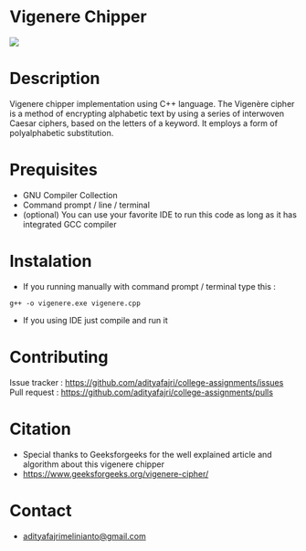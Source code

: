 # Vigenere Chipper

<img src="https://i.ibb.co/g6mSxrt/soredemo.png">

# Description
Vigenere chipper implementation using C++ language. The Vigenère cipher is a method of encrypting alphabetic text by using a series of interwoven Caesar ciphers, based on the letters of a keyword. It employs a form of polyalphabetic substitution.

# Prequisites
* GNU Compiler Collection
* Command prompt / line / terminal
* (optional) You can use your favorite IDE to run this code as long as it has integrated GCC compiler 

# Instalation
* If you running manually with command prompt / terminal type this : <br>
```
g++ -o vigenere.exe vigenere.cpp
```
* If you using IDE just compile and run it

# Contributing
Issue tracker : <a href="https://github.com/adityafajri/college-assignments/issues" target=" _blank"> https://github.com/adityafajri/college-assignments/issues</a><br>
Pull request : <a href="https://github.com/adityafajri/college-assignments/pulls" target=" _blank"> https://github.com/adityafajri/college-assignments/pulls</a><br>

# Citation
* Special thanks to Geeksforgeeks for the well explained article and algorithm about this vigenere chipper
* https://www.geeksforgeeks.org/vigenere-cipher/

# Contact
* adityafajrimelinianto@gmail.com
